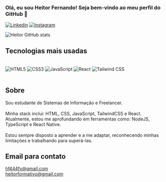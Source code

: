 ### Olá, eu sou Heitor Fernando! Seja bem-vindo ao meu perfil do GitHub 👋

[![Linkedin](https://img.shields.io/badge/LinkedIn-0077B5?style=for-the-badge&logo=linkedin&logoColor=white)](https://www.linkedin.com/in/heitor-fernando-831bab2b7/)
[![Instagram](https://img.shields.io/badge/Instagram-E4405F?style=for-the-badge&logo=instagram&logoColor=white)](https://www.instagram.com/heitorffv/)

![Heitor GitHub stats](https://github-readme-stats.vercel.app/api?username=heitorfernandofv&show_icons=true&theme=dracula)

## Tecnologias mais usadas

<div style='display: inline_block'><br/>
    <img  align='center' alt='HTML5' src='https://img.shields.io/badge/HTML5-E34F26?style=for-the-badge&logo=html5&logoColor=white'>
    <img  align='center' alt='CSS3' src='https://img.shields.io/badge/CSS3-1572B6?style=for-the-badge&logo=css3&logoColor=white'>
    <img  align='center' alt='JavaScript' src='https://img.shields.io/badge/JavaScript-F7DF1E?style=for-the-badge&logo=javascript&logoColor=black'>
    <img  align='center' alt='React' src='https://img.shields.io/badge/React-20232A?style=for-the-badge&logo=react&logoColor=61DAFB'>
    <img  align='center' alt='Tailwind CSS' src='https://img.shields.io/badge/Tailwind_CSS-38B2AC?style=for-the-badge&logo=tailwind-css&logoColor=white'>
</div><br/>

## Sobre
Sou estudante de Sistemas de Informação e Freelancer.<br/><br>
Minha stack inclui: HTML, CSS, JavaScript, TailwindCSS e React. Atualmente, estou me aprofundando em ferramentas como: NodeJS, TypeScript e React Native.<br/><br>Estou sempre disposto a aprender e a me adaptar, reconhecendo minhas limitações e trabalhando para superá-las.

## Email para contato
hf444fv@gmail.com <br>
heitorformativo@gmail.com
